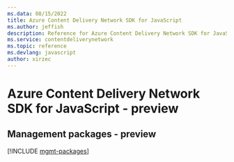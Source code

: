 ```yaml
---
ms.data: 08/15/2022
title: Azure Content Delivery Network SDK for JavaScript
ms.author: jeffish
description: Reference for Azure Content Delivery Network SDK for JavaScript
ms.service: contentdeliverynetwork
ms.topic: reference
ms.devlang: javascript
author: xirzec
---
```

# Azure Content Delivery Network SDK for JavaScript - preview

## Management packages - preview
[!INCLUDE [mgmt-packages](content-delivery-network-mgmt-index.md)]